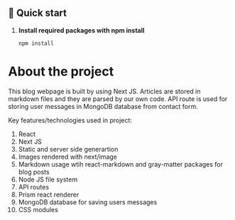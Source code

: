 ## 🚀 Quick start

1.  **Install required packages with npm install**

    ```
    npm install
    ```

# About the project

This blog webpage is built by using Next JS. Articles are stored in markdown files and they are parsed by our own code. API route is used for storing user messages in MongoDB database from contact form.

Key features/technologies used in project:

1. React
2. Next JS
3. Static and server side generartion
4. Images rendered with next/image
5. Markdown usage wtih react-markdown and gray-matter packages for blog posts
6. Node JS file system
7. API routes
8. Prism react renderer
9. MongoDB database for saving users messages
10. CSS modules
